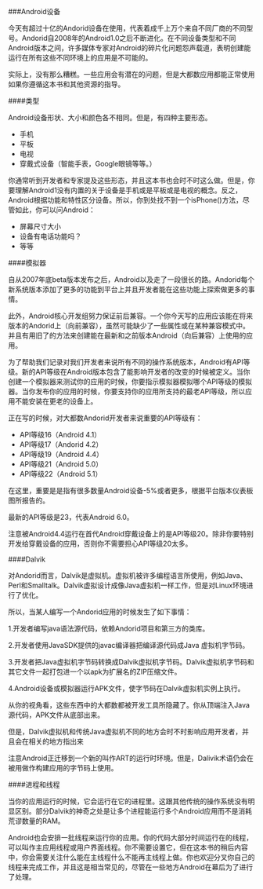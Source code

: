 ###Android设备

今天有超过十亿的Andorid设备在使用，代表着成千上万个来自不同厂商的不同型号。Andorid自2008年的Android1.0之后不断进化。在不同设备类型和不同Android版本之间，许多媒体专家对Android的碎片化问题怨声载道，表明创建能运行在所有这些不同环境上的应用是不可能的。

实际上，没有那么糟糕。一些应用会有潜在的问题，但是大都数应用都能正常使用如果你遵循这本书和其他资源的指导。

####类型

Android设备形状、大小和颜色各不相同。但是，有四种主要形态。

* 手机
* 平板
* 电视
* 穿戴式设备（智能手表，Google眼镜等等。）

你通常听到开发者和专家提及这些形态，并且这本书也会时不时这么做。但是，你要理解Android1没有内置的关于设备是手机或是平板或是电视的概念。反之，Android根据功能和特性区分设备。所以，你到处找不到一个isPhone()方法，尽管如此，你可以问Android：

* 屏幕尺寸大小
* 设备有电话功能吗？
* 等等

####模拟器

自从2007年底beta版本发布之后，Android以及走了一段很长的路。Andorid每个新系统版本添加了更多的功能到平台上并且开发者能在这些功能上探索做更多的事情。

此外，Android核心开发组努力保证前后兼容。一个你今天写的应用应该能在将来版本的Andorid上（向前兼容），虽然可能缺少了一些属性或在某种兼容模式中。并且有用旧了的方法来创建能在最新和之前版本Android（向后兼容）上使用的应用。

为了帮助我们记录对我们开发者来说所有不同的操作系统版本，Android有API等级。新的API等级在Android版本包含了能影响开发者的改变的时候被定义。当你创建一个模拟器来测试你的应用的时候，你要指示模拟器模拟哪个API等级的模拟器。当你发布你的应用的时候，你要支持你的应用所支持的最老API等级，所以应用不能安装在更老的设备上。

正在写的时候，对大都数Andorid开发者来说重要的API等级有：

* API等级16（Android 4.1）
* API等级17（Andorid 4.2）
* API等级19（Android 4.4）
* API等级21（Android 5.0）
* API等级22（Android 5.1）

在这里，重要是是指有很多数量Android设备-5%或者更多，根据平台版本仪表板图所报告的。

最新的API等级是23，代表Android 6.0。

注意被Android4.4运行在首代Android穿戴设备上的是API等级20。除非你要特别开发给穿戴设备的应用，否则你不需要担心API等级20太多。

####Dalvik

对Andorid而言，Dalvik是虚拟机。虚拟机被许多编程语言所使用，例如Java、Perl和Smalltalk。Dalvik虚拟设计成像Java虚拟机一样工作，但是对Linux环境进行了优化。

所以，当某人编写一个Andorid应用的时候发生了如下事情：

1.开发者编写java语法源代码，依赖Andorid项目和第三方的类库。

2.开发者使用JavaSDK提供的javac编译器把编译源代码成Java 虚拟机字节码。

3.开发者把Java虚拟机字节码转换成Dalvik虚拟机字节码。Dalvik虚拟机字节码和其它文件一起打包进一个以apk为扩展名的ZIP压缩文件。

4.Android设备或模拟器运行APK文件，使字节码在Dalvik虚拟机实例上执行。

从你的视角看，这些东西中的大都数都被开发工具所隐藏了。你从顶端注入Java源代码，APK文件从底部出来。

但是，Dalvik虚拟机和传统Java虚拟机不同的地方会时不时影响应用开发者，并且会在相关的地方指出来

注意Android正迁移到一个新的叫作ART的运行时环境。但是，Dalivik术语仍会在被用做作构建应用的字节码上使用。


####进程和线程

当你的应用运行的时候，它会运行在它的进程里。这跟其他传统的操作系统没有明显区别。部分Dalvik的神奇之处是让多个进程能运行多个Android应用而不是消耗荒谬数量的RAM。

Android也会安排一批线程来运行你的应用。你的代码大部分时间运行在的线程，可以叫作主应用线程或用户界面线程。你不需要设置它，但在这本书的稍后内容中，你会需要关注什么能在主线程什么不能再主线程上做。你也欢迎分叉你自己的线程来完成工作，并且这是相当常见的，尽管在一些地方Android在幕后为了进行了处理。

